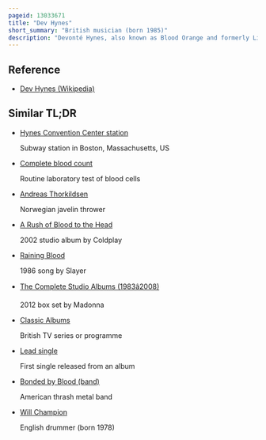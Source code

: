 ```yaml
---
pageid: 13033671
title: "Dev Hynes"
short_summary: "British musician (born 1985)"
description: "Devonté Hynes, also known as Blood Orange and formerly Lightspeed Champion, is an english Singer, Songwriter, Record Producer and Director based in New York City. From 2004 to 2006, Hynes was a Member of the Band Test Icicles, playing Guitar, Synth, and occasionally performing Vocals. They released one full Length Album in 2005. Hynes continued to release two solo Studio Albums as lightspeed Champion and then five more Albums as Blood Orange between 2008 and 2019."
---
```


## Reference

- [Dev Hynes (Wikipedia)](https://en.wikipedia.org/?curid=13033671)

## Similar TL;DR

- [Hynes Convention Center station](/tldr/en/hynes-convention-center-station)

  Subway station in Boston, Massachusetts, US

- [Complete blood count](/tldr/en/complete-blood-count)

  Routine laboratory test of blood cells

- [Andreas Thorkildsen](/tldr/en/andreas-thorkildsen)

  Norwegian javelin thrower

- [A Rush of Blood to the Head](/tldr/en/a-rush-of-blood-to-the-head)

  2002 studio album by Coldplay

- [Raining Blood](/tldr/en/raining-blood)

  1986 song by Slayer

- [The Complete Studio Albums (1983â2008)](/tldr/en/the-complete-studio-albums-19832008)

  2012 box set by Madonna

- [Classic Albums](/tldr/en/classic-albums)

  British TV series or programme

- [Lead single](/tldr/en/lead-single)

  First single released from an album

- [Bonded by Blood (band)](/tldr/en/bonded-by-blood-band)

  American thrash metal band

- [Will Champion](/tldr/en/will-champion)

  English drummer (born 1978)
